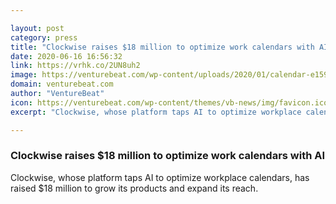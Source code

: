 ```yaml
---

layout: post
category: press
title: "Clockwise raises $18 million to optimize work calendars with AI"
date: 2020-06-16 16:56:32
link: https://vrhk.co/2UN8uh2
image: https://venturebeat.com/wp-content/uploads/2020/01/calendar-e1591825433253.jpg?w=1200&strip=all
domain: venturebeat.com
author: "VentureBeat"
icon: https://venturebeat.com/wp-content/themes/vb-news/img/favicon.ico
excerpt: "Clockwise, whose platform taps AI to optimize workplace calendars, has raised $18 million to grow its products and expand its reach."

---
```


### Clockwise raises $18 million to optimize work calendars with AI

Clockwise, whose platform taps AI to optimize workplace calendars, has raised $18 million to grow its products and expand its reach.